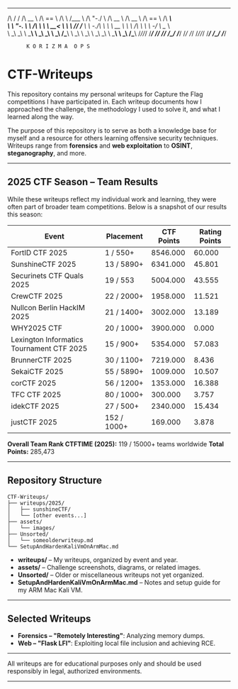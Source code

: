 
 __  __     ______     ______     __     ______     __    __     ______        ______     ______   ______    
/\ \/ /    /\  __ \   /\  == \   /\ \   /\___  \   /\ "-./  \   /\  __ \      /\  __ \   /\  == \ /\  ___\   
\ \  _"-.  \ \ \/\ \  \ \  __<   \ \ \  \/_/  /__  \ \ \-./\ \  \ \  __ \     \ \ \/\ \  \ \  _-/ \ \___  \  
 \ \_\ \_\  \ \_____\  \ \_\ \_\  \ \_\   /\_____\  \ \_\ \ \_\  \ \_\ \_\     \ \_____\  \ \_\    \/\_____\ 
  \/_/\/_/   \/_____/   \/_/ /_/   \/_/   \/_____/   \/_/  \/_/   \/_/\/_/      \/_____/   \/_/     \/_____/ 
                                                                                                             
          K O R I Z M A  O P S


# CTF-Writeups

This repository contains my personal writeups for Capture the Flag competitions I have participated in. Each writeup documents how I approached the challenge, the methodology I used to solve it, and what I learned along the way.

The purpose of this repository is to serve as both a knowledge base for myself and a resource for others learning offensive security techniques. Writeups range from **forensics** and **web exploitation** to **OSINT**, **steganography**, and more.

---

## 2025 CTF Season – Team Results

While these writeups reflect my individual work and learning, they were often part of broader team competitions. Below is a snapshot of our results this season:

| Event                                     | Placement   | CTF Points | Rating Points |
| ----------------------------------------- | ----------- | ---------- | ------------- |
| FortID CTF 2025                           | 1 / 550+    | 8546.000   | 60.000        |
| SunshineCTF 2025                          | 13 / 5890+  | 6341.000   | 45.801        |
| Securinets CTF Quals 2025                 | 19 / 553    | 5004.000   | 43.555        |
| CrewCTF 2025                              | 22 / 2000+  | 1958.000   | 11.521        |
| Nullcon Berlin HackIM 2025                | 21 / 1400+  | 3002.000   | 13.189        |
| WHY2025 CTF                               | 20 / 1000+  | 3900.000   | 0.000         |
| Lexington Informatics Tournament CTF 2025 | 15 / 900+   | 5354.000   | 57.083        |
| BrunnerCTF 2025                           | 30 / 1100+  | 7219.000   | 8.436         |
| SekaiCTF 2025                             | 55 / 5890+  | 1009.000   | 10.507        |
| corCTF 2025                               | 56 / 1200+  | 1353.000   | 16.388        |
| TFC CTF 2025                              | 80 / 1000+  | 300.000    | 3.757         |
| idekCTF 2025                              | 27 / 500+   | 2340.000   | 15.434        |
| justCTF 2025                              | 152 / 1000+ | 169.000    | 3.878         |

**Overall Team Rank CTFTIME (2025):** 119 / 15000+ teams worldwide
**Total Points:** 285,473

---

## Repository Structure

```
CTF-Writeups/
├── writeups/2025/
│   ├── sunshineCTF/
│   └── [other events...]
├── assets/
│   └── images/
├── Unsorted/
│   └── someolderwriteup.md
└── SetupAndHardenKaliVmOnArmMac.md
```

* **writeups/** – My writeups, organized by event and year.
* **assets/** – Challenge screenshots, diagrams, or related images.
* **Unsorted/** – Older or miscellaneous writeups not yet organized.
* **SetupAndHardenKaliVmOnArmMac.md** – Notes and setup guide for my ARM Mac Kali VM.

---

## Selected Writeups

* **Forensics – "Remotely Interesting"**: Analyzing memory dumps.
* **Web – "Flask LFI"**: Exploiting local file inclusion and achieving RCE.

---

All writeups are for educational purposes only and should be used responsibly in legal, authorized environments.

---
